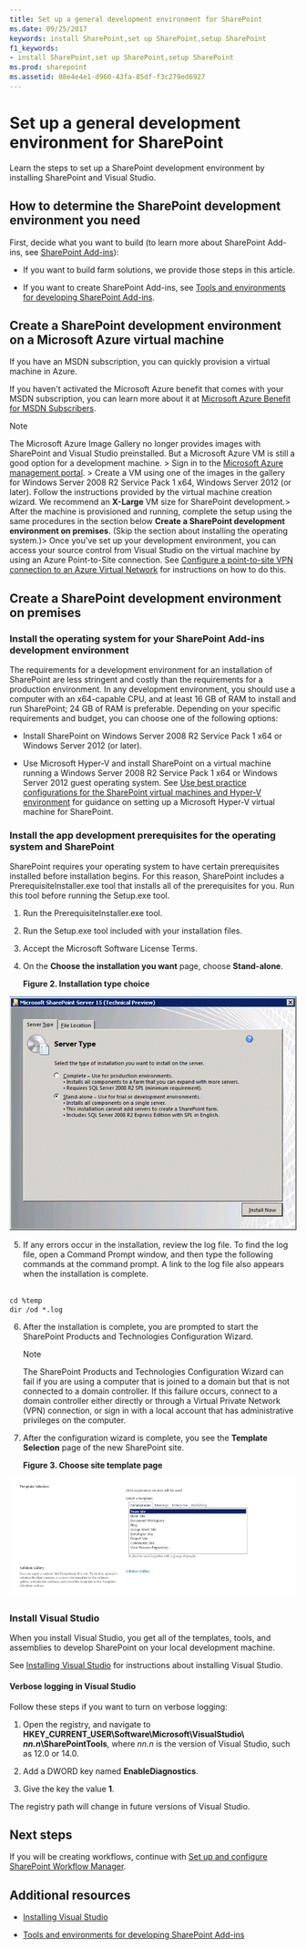 ```yaml
---
title: Set up a general development environment for SharePoint
ms.date: 09/25/2017
keywords: install SharePoint,set up SharePoint,setup SharePoint
f1_keywords:
- install SharePoint,set up SharePoint,setup SharePoint
ms.prod: sharepoint
ms.assetid: 08e4e4e1-d960-43fa-85df-f3c279ed6927
---
```



# Set up a general development environment for SharePoint
Learn the steps to set up a SharePoint development environment by installing SharePoint and Visual Studio.
## How to determine the SharePoint development environment you need
<a name="SP15_bk_determinedevenv"> </a>

First, decide what you want to build (to learn more about SharePoint Add-ins, see  [SharePoint Add-ins](http://msdn.microsoft.com/library/cd1eda9e-8e54-4223-93a9-a6ea0d18df70%28Office.15%29.aspx)):
  
    
    

- If you want to build farm solutions, we provide those steps in this article. 
    
  
- If you want to create SharePoint Add-ins, see  [Tools and environments for developing SharePoint Add-ins](http://msdn.microsoft.com/library/6906eb86-8270-4098-8106-1e8d0d3c212e%28Office.15%29.aspx). 
    
  

## Create a SharePoint development environment on a Microsoft Azure virtual machine
<a name="SP15_bk_devenvazure"> </a>

If you have an MSDN subscription, you can quickly provision a virtual machine in Azure.
  
    
    
If you haven't activated the Microsoft Azure benefit that comes with your MSDN subscription, you can learn more about it at  [Microsoft Azure Benefit for MSDN Subscribers](http://azure.microsoft.com/en-us/pricing/member-offers/msdn-benefits/).
  
> [!NOTE]
> The Microsoft Azure Image Gallery no longer provides images with SharePoint and Visual Studio preinstalled. But a Microsoft Azure VM is still a good option for a development machine. > Sign in to the  [Microsoft Azure management portal](https://manage.windowsazure.com). > Create a VM using one of the images in the gallery for Windows Server 2008 R2 Service Pack 1 x64, Windows Server 2012 (or later). Follow the instructions provided by the virtual machine creation wizard. We recommend an **X-Large** VM size for SharePoint development.> After the machine is provisioned and running, complete the setup using the same procedures in the section below **Create a SharePoint development environment on premises**. (Skip the section about installing the operating system.)> Once you've set up your development environment, you can access your source control from Visual Studio on the virtual machine by using an Azure Point-to-Site connection. See  [Configure a point-to-site VPN connection to an Azure Virtual Network](https://azure.microsoft.com/en-us/documentation/articles/vpn-gateway-point-to-site-create/) for instructions on how to do this.
  
    
    


## Create a SharePoint development environment on premises
<a name="SP15_bk_devenvazure"> </a>


  
    
    

### Install the operating system for your SharePoint Add-ins development environment
<a name="SP15_bk_InstallOS"> </a>

The requirements for a development environment for an installation of SharePoint are less stringent and costly than the requirements for a production environment. In any development environment, you should use a computer with an x64-capable CPU, and at least 16 GB of RAM to install and run SharePoint; 24 GB of RAM is preferable. Depending on your specific requirements and budget, you can choose one of the following options:
  
    
    

- Install SharePoint on Windows Server 2008 R2 Service Pack 1 x64 or Windows Server 2012 (or later).
    
  
- Use Microsoft Hyper-V and install SharePoint on a virtual machine running a Windows Server 2008 R2 Service Pack 1 x64 or Windows Server 2012 guest operating system. See  [Use best practice configurations for the SharePoint virtual machines and Hyper-V environment](http://technet.microsoft.com/en-US/library/ff621103%28v=office.15%29.aspx) for guidance on setting up a Microsoft Hyper-V virtual machine for SharePoint.
    
  

### Install the app development prerequisites for the operating system and SharePoint
<a name="SP15_bk_prereqsOS"> </a>

SharePoint requires your operating system to have certain prerequisites installed before installation begins. For this reason, SharePoint includes a PrerequisiteInstaller.exe tool that installs all of the prerequisites for you. Run this tool before running the Setup.exe tool.
  
    
    

1. Run the PrerequisiteInstaller.exe tool.
    
  
2. Run the Setup.exe tool included with your installation files.
    
  
3. Accept the Microsoft Software License Terms.
    
  
4. On the **Choose the installation you want** page, choose **Stand-alone**.
    
   **Figure 2. Installation type choice**

  

  ![SharePoint Installation Server Type](../images/SP15_app_ServerType.gif)
  

  

  
5. If any errors occur in the installation, review the log file. To find the log file, open a Command Prompt window, and then type the following commands at the command prompt. A link to the log file also appears when the installation is complete.
    
```
  
cd %temp
dir /od *.log
```

6. After the installation is complete, you are prompted to start the SharePoint Products and Technologies Configuration Wizard.
    
    > [!NOTE]
    > The SharePoint Products and Technologies Configuration Wizard can fail if you are using a computer that is joined to a domain but that is not connected to a domain controller. If this failure occurs, connect to a domain controller either directly or through a Virtual Private Network (VPN) connection, or sign in with a local account that has administrative privileges on the computer. 
    
7. After the configuration wizard is complete, you see the **Template Selection** page of the new SharePoint site.
    
   **Figure 3. Choose site template page**

  

  ![SharePoint site templates](../images/SP15_app_ChooseSiteTemplates.gif)
  

  

  

### Install Visual Studio
<a name="SP15_bk_installVS"> </a>

When you install Visual Studio, you get all of the templates, tools, and assemblies to develop SharePoint on your local development machine.
  
    
    
See  [Installing Visual Studio](http://msdn.microsoft.com/en-us/library/e2h7fzkw.aspx) for instructions about installing Visual Studio.
  
    
    

#### Verbose logging in Visual Studio

Follow these steps if you want to turn on verbose logging:
  
    
    

1. Open the registry, and navigate to **HKEY_CURRENT_USER\\Software\\Microsoft\\VisualStudio\\ _nn.n_\\SharePointTools**, where _nn.n_ is the version of Visual Studio, such as 12.0 or 14.0.
    
  
2. Add a DWORD key named **EnableDiagnostics**.
    
  
3. Give the key the value **1**.
    
  
The registry path will change in future versions of Visual Studio.
  
    
    

## Next steps
<a name="SP15_bk_devenvazure"> </a>

If you will be creating workflows, continue with  [Set up and configure SharePoint Workflow Manager](set-up-and-configure-sharepoint-workflow-manager.md).
  
    
    

## Additional resources
<a name="SP15_bk_AddlResources"> </a>


-  [Installing Visual Studio](http://msdn.microsoft.com/en-us/library/e2h7fzkw%28v=vs.110%29.aspx)
    
  
-  [Tools and environments for developing SharePoint Add-ins](http://msdn.microsoft.com/library/6906eb86-8270-4098-8106-1e8d0d3c212e%28Office.15%29.aspx)
    
  

  
    
    

